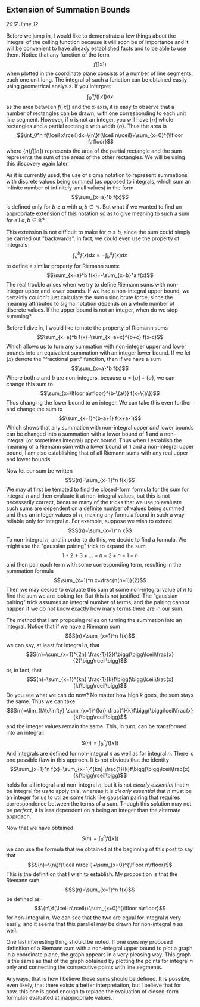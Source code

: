 
## Extension of Summation Bounds

*2017 June 12*

Before we jump in, I would like to demonstrate a few things about the integral of the ceiling function because it will soon be of importance and it will be convenient to have already established facts and to be able to use them. Notice that any function of the form
$$f(\lceil x\rceil)$$
when plotted in the coordinate plane consists of a number of line segments, each one unit long. The integral of such a function can be obtained easily using geometrical analysis. If you interpret
$$\int_0^n f(\lceil x\rceil)dx$$
as the area between $f(\lceil x\rceil)$ and the x-axis, it is easy to observe that a number of rectangles can be drawn, with one corresponding to each unit line segment. However, if $n$ is not an integer, you will have $\lfloor n\rfloor$ whole rectangles and a partial rectangle with width $\{n\}$. Thus the area is
$$\int_0^n f(\lceil x\rceil)dx=\{n\}f(\lceil n\rceil)+\sum_{x=0}^{\lfloor n\rfloor}$$
where $\{n\}f(\lceil n\rceil)$ represents the area of the partial rectangle and the sum represents the sum of the areas of the other rectangles. We will be using this discovery again later.

As it is currently used, the use of sigma notation to represent summations with discrete values being summed (as opposed to integrals, which sum an infinite number of infinitely small values) in the form
$$\sum_{x=a}^b f(x)$$
is defined only for $b \ge a$ with $a,b \in \mathbb N$.
But what if we wanted to find an appropriate extension of this notation so as to give meaning to such a sum for all $a,b \in \mathbb R$?

This extension is not difficult to make for $a \le b$, since the sum could simply be carried out "backwards". In fact, we could even use the property of integrals
$$\int_a^b f(x)dx=-\int_b^a f(x)dx$$
to define a similar property for Riemann sums:
$$\sum_{x=a}^b f(x)=-\sum_{x=b}^a f(x)$$
The real trouble arises when we try to define Riemann sums with non-integer upper and lower bounds. If we had a non-integral upper bound, we certainly couldn't just calculate the sum using brute force, since the meaning attributed to sigma notation depends on a whole number of discrete values. If the upper bound is not an integer, when do we stop summing?

Before I dive in, I would like to note the property of Riemann sums
$$\sum_{x=a}^b f(x)=\sum_{x=a+c}^{b+c} f(x-c)$$
Which allows us to turn any summation with non-integer upper and lower bounds into an equivalent summation with an integer lower bound. If we let $\{x\}$ denote the "fractional part" function, then if we have a sum
$$\sum_{x=a}^b f(x)$$
Where both $a$ and $b$ are non-integers, because $a=\lfloor a\rfloor +\{a\}$, we can change this sum to
$$\sum_{x=\lfloor a\rfloor}^{b-\{a\}} f(x+\{a\})$$
Thus changing the lower bound to an integer. We can take this even further and change the sum to
$$\sum_{x=1}^{b-a+1} f(x+a-1)$$
Which shows that any summation with non-integral upper *and* lower bounds can be changed into a summation with a lower bound of $1$ and a non-integral (or sometimes integral) upper bound. Thus when I establish the meaning of a Riemann sum with a lower bound of $1$ and a non-integral upper bound, I am also establishing that of all Riemann sums with any real upper and lower bounds.

Now let our sum be written
$$S(n)=\sum_{x=1}^n f(x)$$
We may at first be tempted to find the closed-form formula for the sum for integral $n$ and then evaluate it at non-integral values, but this is not necessarily correct, because many of the tricks that we use to evaluate such sums are dependent on a definite number of values being summed and thus an integer values of $n$, making any formula found in such a way reliable only for integral $n$. For example, suppose we wish to extend
$$S(n)=\sum_{x=1}^n x$$
To non-integral $n$, and in order to do this, we decide to find a formula. We might use the "gaussian pairing" trick to expand the sum
$$1+2+3+...+n-2+n-1+n$$
and then pair each term with some corresponding term, resulting in the summation formula
$$\sum_{x=1}^n x=\frac{n(n+1)}{2}$$
Then we may decide to evaluate this sum at some non-integral value of $n$ to find the sum we are looking for. But this is not justified! The "gaussian pairing" trick assumes an integral number of terms, and the pairing cannot happen if we do not know exactly how many terms there are in our sum.

The method that I am proposing relies on turning the summation into an integral. Notice that if we have a Riemann sum
$$S(n)=\sum_{x=1}^n f(x)$$
we can say, at least for integral $n$, that
$$S(n)=\sum_{x=1}^{2n} \frac{1}{2}f\bigg(\bigg\lceil\frac{x}{2}\bigg\rceil\bigg)$$
or, in fact, that
$$S(n)=\sum_{x=1}^{kn} \frac{1}{k}f\bigg(\bigg\lceil\frac{x}{k}\bigg\rceil\bigg)$$
Do you see what we can do now? No matter how high $k$ goes, the sum stays the same. Thus we can take
$$S(n)=\lim_{k\to\infty} \sum_{x=1}^{kn} \frac{1}{k}f\bigg(\bigg\lceil\frac{x}{k}\bigg\rceil\bigg)$$
and the integer values remain the same. This, in turn, can be transformed into an integral:
$$S(n)=\int_{0}^{n} f(\lceil x\rceil)$$
And integrals are defined for non-integral $n$ as well as for integral $n$.
There is one possible flaw in this approch. It is not obvious that the identity
$$\sum_{x=1}^n f(x)=\sum_{x=1}^{kn} \frac{1}{k}f\bigg(\bigg\lceil\frac{x}{k}\bigg\rceil\bigg)$$
holds for all integral and non-integral $n$, but it is not *clearly essential* that $n$ be integral for us to apply this, whereas it is *clearly essential* that $n$ must be an integer for us to utilize some trick like gaussian pairing that requires correspondence between the terms of a sum. Though this solution may not be *perfect*, it is less dependent on $n$ being an integer than the alternate approach.

Now that we have obtained
$$S(n)=\int_{0}^{n} f(\lceil x\rceil)$$
we can use the formula that we obtained at the beginning of this post to say that
$$S(n)=\{n\}f(\lceil n\rceil)+\sum_{x=0}^{\lfloor n\rfloor}$$
This is the definition that I wish to establish. My proposition is that the Riemann sum
$$S(n)=\sum_{x=1}^n f(x)$$
be defined as
$$\{n\}f(\lceil n\rceil)+\sum_{x=0}^{\lfloor n\rfloor}$$
for non-integral $n$. We can see that the two are equal for integral $n$ very easily, and it seems that this parallel may be drawn for non-integral $n$ as well.

One last interesting thing should be noted. If one uses my proposed definition of a Riemann sum with a non-integral upper bound to plot a graph in a coordinate plane, the graph appears in a very pleasing way. This graph is the same as that of the graph obtained by plotting the points for integral $n$ only and connecting the consecutive points with line segments.

Anyways, that is how I believe these sums should be defined. It is possible, even likely, that there exists a better interpretation, but I believe that for now, this one is good enough to replace the evaluation of closed-form formulas evaluated at inappropriate values.


